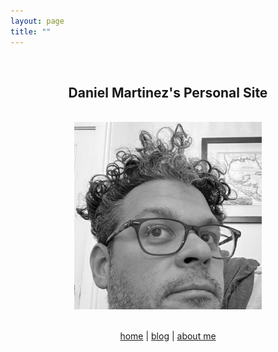 ```yaml
---
layout: page
title: ""
---
```


<br>

<h2 align="center"> Daniel Martinez's Personal Site </h2>

<br>

<div style="text-align: center"><img src="assets/images/profile.jpg" width = "300"></div>

<br>

<center>

  <a href="https://dmartinezphd.github.io/">home</a> | <a href="https://dmartinezphd.github.io/blog">blog</a> | <a href="https://dmartinezphd.github.io/about">about me</a>

</center>

<br>
